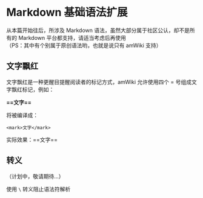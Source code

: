 # Markdown 基础语法扩展

从本篇开始往后，所涉及 Markdown 语法，虽然大部分属于社区公认，却不是所有的 Markdown 平台都支持，请适当考虑后再使用  
（PS：其中有个别属于原创语法哟，也就是说只有 amWiki 支持）

## 文字飘红

文字飘红是一种更醒目提醒阅读者的标记方式，amWiki 允许使用四个 = 号组成文字飘红标记，例如：

**&#61;&#61;文字&#61;&#61;**

将被编译成：

    <mark>文字</mark>

实际效果：==文字==

## 转义

（计划中，敬请期待...）

使用 `\` 转义阻止语法符解析
